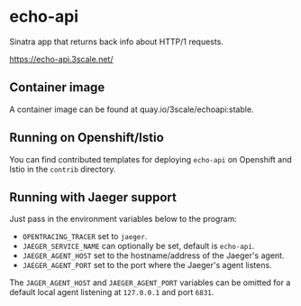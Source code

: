 echo-api
========

Sinatra app that returns back info about HTTP/1 requests.

https://echo-api.3scale.net/ 

## Container image

A container image can be found at quay.io/3scale/echoapi:stable.

## Running on Openshift/Istio

You can find contributed templates for deploying `echo-api` on Openshift
and Istio in the `contrib` directory.

## Running with Jaeger support

Just pass in the environment variables below to the program:

- `OPENTRACING_TRACER` set to `jaeger`.
- `JAEGER_SERVICE_NAME` can optionally be set, default is `echo-api`.
- `JAEGER_AGENT_HOST` set to the hostname/address of the Jaeger's agent.
- `JAEGER_AGENT_PORT` set to the port where the Jaeger's agent listens.

The `JAGER_AGENT_HOST` and `JAEGER_AGENT_PORT` variables can be omitted for
a default local agent listening at `127.0.0.1` and port `6831`.
